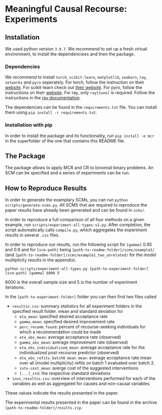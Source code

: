 # Meaningful Causal Recourse: Experiments


## Installation

We used python version ``3.9.7``. We recommend to set up a fresh virtual environment, to install the dependenciees and then the package.

### Dependencies

We recommend to install ``torch``, ``scikit-learn``, ``matplotlib``, ``seaborn``,  ``ray``, ``networkx`` and ``pyro`` seperately.
For torch, follow the instruction on their [website](https://pytorch.org/get-started/locally/).
For scikit-learn check out [their website](https://scikit-learn.org/stable/install.html).
For pyro, follow the instructions on their [website](https://docs.pyro.ai/en/0.3.1/installation.html).
For ray, only `ray[tune]` is required. Follow the instructions in the [ray documentation](https://docs.ray.io/en/latest/installation.html).

The dependencies can be found in the `requirements.txt` file.
You can install them using ``pip install -r requirements.txt``.

### Installation with pip

In order to install the package and its functionality, run ``pip install -e mcr`` in the superfolder of the one that contains this README file.

## The Package

The package allows to apply MCR and CR to binomial binary problems.
An SCM can be specified and a series of experiments can be run.

## How to Reproduce Results

In order to generate the examplary SCMs, you can run ```python scripts/generate-scms.py```.
All SCMS that are required to reproduce the paper results have already been generated and can be found in ```scms/```.

In order to reproduce a full comparison of all four methods on a given example, run ```scripts/experiment-all-types-v2.py```.
After completion, the script automatically calls ```compile.py```, which aggregates the experiment results in several ```.csv``` files.

In order to reproduce our results, run the following script for ``[gamma]`` 0.95 and 0.9 and for ```[scm-path]``` being ```[path-to-readme-folder]/scms/example1/``` (and ```[path-to-readme-folder]/scms/example1_two_unrelated/``` for the model multiplicity results in the appendix).

```
python scripts/experiment-all-types.py [path-to-experiment-folder] [scm-path] [gamma] 6000 5
```

6000 is the overall sample size and 5 is the number of experiment iterations.

In the ``[path-to-experiment-folder]`` folder you can then find two files called

- ``resultss.csv``: summary statistics for all experiment folders in the specified result folder. mean and standard deviation for
  - `eta_mean`: specified desired acceptance rate
  - `gamma_mean`: specified desired improvement rate
  - `perc_recomm_found`: percent of recourse-seeking individuals for which a recommendation could be made
  - `eta_obs_mean`: average acceptance rate (observed)
  - `gamma_obs_mean`: average improvement rate (observed)
  - `eta_obs_individualized_mean`: average acceptance rate for the individualized post-recourse predictor (observed)
  - `eta_obs_refits_batch0_mean_mean`: average acceptance rate mean over all (model multiplicity) refits on batch 1 evaluated over batch 2. 
  - `intv-cost_mean`: averge cost of the suggested interventions
  - `[...]_std`: the respective standard deviations
- ``invs_resultss.csv``: overview of interventions performed for each of the variables as well as aggregated for causes and non-causal variables

These values indicate the results presented in the paper.

The experimental results presented in the paper can be found in the archive `[path-to-readme-folder]/results.zip`.
